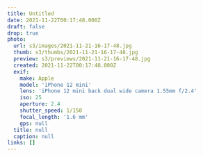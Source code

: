 ```yaml
---
title: Untitled
date: 2021-11-22T00:17:48.000Z
draft: false
drop: true
photo:
  url: s3/images/2021-11-21-16-17-48.jpg
  thumb: s3/thumbs/2021-11-21-16-17-48.jpg
  preview: s3/previews/2021-11-21-16-17-48.jpg
  created: 2021-11-22T00:17:48.000Z
  exif:
    make: Apple
    model: 'iPhone 12 mini'
    lens: 'iPhone 12 mini back dual wide camera 1.55mm f/2.4'
    iso: 25
    aperture: 2.4
    shutter_speed: 1/150
    focal_length: '1.6 mm'
    gps: null
  title: null
  caption: null
links: []
---
```

